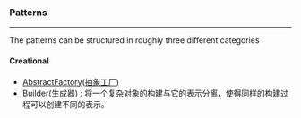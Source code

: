 ### Patterns
---
The patterns can be structured in roughly three different categories

#### Creational
* [AbstractFactory(抽象工厂)](Creational/AbstractFactory)
* Builder(生成器) : 将一个复杂对象的构建与它的表示分离，使得同样的构建过程可以创建不同的表示。 